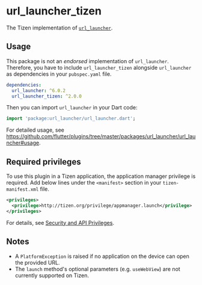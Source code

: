 # url_launcher_tizen

The Tizen implementation of [`url_launcher`](https://github.com/flutter/plugins/tree/master/packages/url_launcher).

## Usage

This package is not an _endorsed_ implementation of `url_launcher`. Therefore, you have to include `url_launcher_tizen` alongside `url_launcher` as dependencies in your `pubspec.yaml` file.

```yaml
dependencies:
  url_launcher: ^6.0.2
  url_launcher_tizen: ^2.0.0
```

Then you can import `url_launcher` in your Dart code:

```dart
import 'package:url_launcher/url_launcher.dart';
```

For detailed usage, see https://github.com/flutter/plugins/tree/master/packages/url_launcher/url_launcher#usage.

## Required privileges

To use this plugin in a Tizen application, the application manager privilege is required. Add below lines under the `<manifest>` section in your `tizen-manifest.xml` file.

```xml
<privileges>
  <privilege>http://tizen.org/privilege/appmanager.launch</privilege>
</privileges>
```

For details, see [Security and API Privileges](https://docs.tizen.org/application/dotnet/tutorials/sec-privileges).

## Notes

- A `PlatformException` is raised if no application on the device can open the provided URL.
- The `launch` method's optional parameters (e.g. `useWebView`) are not currently supported on Tizen.
